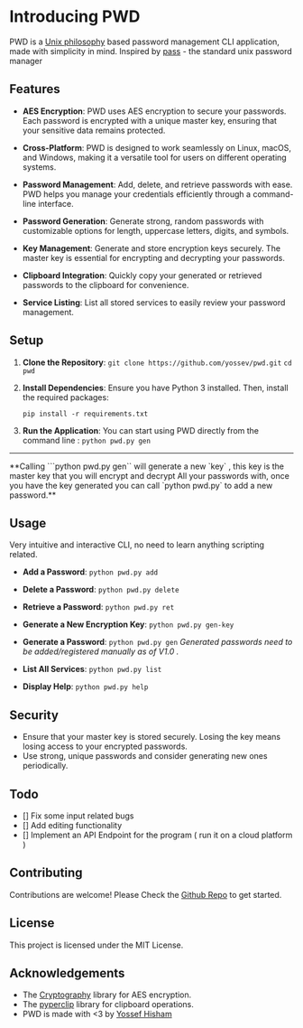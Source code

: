                         
# Introducing PWD

PWD is a [Unix philosophy](https://en.wikipedia.org/wiki/Unix_philosophy) based password management CLI application, made with simplicity in mind. Inspired by [pass](https://www.passwordstore.org/) - the standard unix password manager

## Features

- **AES Encryption**: PWD uses AES encryption to secure your passwords. Each password is encrypted with a unique master key, ensuring that your sensitive data remains protected.

- **Cross-Platform**: PWD is designed to work seamlessly on Linux, macOS, and Windows, making it a versatile tool for users on different operating systems.

- **Password Management**: Add, delete, and retrieve passwords with ease. PWD helps you manage your credentials efficiently through a command-line interface.

- **Password Generation**: Generate strong, random passwords with customizable options for length, uppercase letters, digits, and symbols.

- **Key Management**: Generate and store encryption keys securely. The master key is essential for encrypting and decrypting your passwords.

- **Clipboard Integration**: Quickly copy your generated or retrieved passwords to the clipboard for convenience.

- **Service Listing**: List all stored services to easily review your password management.

## Setup
1. **Clone the Repository**:
    ```git clone https://github.com/yossev/pwd.git```
    ```cd pwd```
    
    

2. **Install Dependencies**:
    Ensure you have Python 3 installed. Then, install the required packages:
    ```
    pip install -r requirements.txt
    ```

3. **Run the Application**:
    You can start using PWD directly from the command line :
    ```python pwd.py gen```
    
    
<hr >   
**Calling ```python pwd.py gen`` will generate a new `key` , this key is the master key that you will encrypt and decrypt
All your passwords with, once you have the key generated you can call `python pwd.py` to add a new password.**


## Usage

Very intuitive and interactive CLI, no need to learn anything scripting related.

- **Add a Password**:
    ``` python pwd.py add ```
    

- **Delete a Password**:
  ``` python pwd.py delete ```

- **Retrieve a Password**:
   ``` python pwd.py ret ```

- **Generate a New Encryption Key**:
   ``` python pwd.py gen-key ```

- **Generate a Password**:
    ``` python pwd.py gen ```  _Generated passwords need to be added/registered manually as of V1.0 ._

- **List All Services**:
   ``` python pwd.py list ```

- **Display Help**:
    ``` python pwd.py help ```

## Security

- Ensure that your master key is stored securely. Losing the key means losing access to your encrypted passwords.
- Use strong, unique passwords and consider generating new ones periodically.

## Todo
- [] Fix some input related bugs
- [] Add editing functionality
- [] Implement an API Endpoint for the program ( run it on a cloud platform )


## Contributing

Contributions are welcome! Please Check the [Github Repo](https://github.com/yossev/pwd) to get started.

## License

This project is licensed under the MIT License.

## Acknowledgements

- The [Cryptography](https://cryptography.io/en/latest/) library for AES encryption.
- The [pyperclip](https://pypi.org/project/pyperclip/) library for clipboard operations.
- PWD is made with <3 by [Yossef Hisham](https://yossev.github.io/NewPort/)
